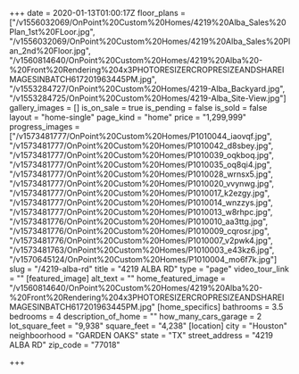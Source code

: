 +++
date = 2020-01-13T01:00:17Z
floor_plans = ["/v1556032069/OnPoint%20Custom%20Homes/4219%20Alba_Sales%20Plan_1st%20FLoor.jpg", "/v1556032069/OnPoint%20Custom%20Homes/4219%20Alba_Sales%20Plan_2nd%20Floor.jpg", "/v1560814640/OnPoint%20Custom%20Homes/4219%20Alba%20-%20Front%20Rendering%204x3PHOTORESIZERCROPRESIZEANDSHAREIMAGESINBATCH617201963445PM.jpg", "/v1553284727/OnPoint%20Custom%20Homes/4219-Alba_Backyard.jpg", "/v1553284725/OnPoint%20Custom%20Homes/4219-Alba_Site-View.jpg"]
gallery_images = []
is_on_sale = true
is_pending = false
is_sold = false
layout = "home-single"
page_kind = "home"
price = "1,299,999"
progress_images = ["/v1573481777/OnPoint%20Custom%20Homes/P1010044_iaovqf.jpg", "/v1573481777/OnPoint%20Custom%20Homes/P1010042_d8sbey.jpg", "/v1573481777/OnPoint%20Custom%20Homes/P1010039_oqkboq.jpg", "/v1573481777/OnPoint%20Custom%20Homes/P1010035_oq8qi4.jpg", "/v1573481777/OnPoint%20Custom%20Homes/P1010028_wrnsx5.jpg", "/v1573481777/OnPoint%20Custom%20Homes/P1010020_vvynwg.jpg", "/v1573481777/OnPoint%20Custom%20Homes/P1010017_k2ezgy.jpg", "/v1573481777/OnPoint%20Custom%20Homes/P1010014_wnzzys.jpg", "/v1573481777/OnPoint%20Custom%20Homes/P1010013_w8rhpc.jpg", "/v1573481776/OnPoint%20Custom%20Homes/P1010010_aa3ttg.jpg", "/v1573481776/OnPoint%20Custom%20Homes/P1010009_cqrosr.jpg", "/v1573481776/OnPoint%20Custom%20Homes/P1010007_v2pwk4.jpg", "/v1573481763/OnPoint%20Custom%20Homes/P1010003_e43kz6.jpg", "/v1570645124/OnPoint%20Custom%20Homes/P1010004_mo6f7k.jpg"]
slug = "/4219-alba-rd"
title = "4219 ALBA RD"
type = "page"
video_tour_link = ""
[featured_image]
alt_text = ""
home_featured_image = "/v1560814640/OnPoint%20Custom%20Homes/4219%20Alba%20-%20Front%20Rendering%204x3PHOTORESIZERCROPRESIZEANDSHAREIMAGESINBATCH617201963445PM.jpg"
[home_specifics]
bathrooms = 3.5
bedrooms = 4
description_of_home = ""
how_many_cars_garage = 2
lot_square_feet = "9,938"
square_feet = "4,238"
[location]
city = "Houston"
neighboorhood = "GARDEN OAKS"
state = "TX"
street_address = "4219 ALBA RD"
zip_code = "77018"

+++
